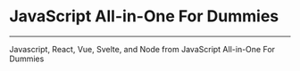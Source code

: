 # JavaScript All-in-One For Dummies
---
Javascript, React, Vue, Svelte, and Node from JavaScript All-in-One For Dummies
